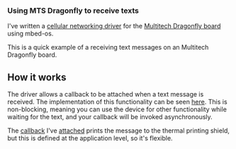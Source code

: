 ### Using MTS Dragonfly to receive texts ###

I've written a [cellular networking driver](https://github.com/ARMmbed/mtsas-driver) for the [Multitech Dragonfly board](https://developer.mbed.org/platforms/MTS-Dragonfly/) using mbed-os. 

This is a quick example of a receiving text messages on an Multitech Dragonfly board. 

## How it works

The driver allows a callback to be attached when a text message is received. The implementation of this functionality can be seen [here](https://github.com/ARMmbed/mtsas-driver/blob/master/MTSASInterface.cpp#L393-L447). This is non-blocking, meaning you can use the device for other functionality while waiting for the text, and your callback will be invoked asynchronously. 

The [callback](https://github.com/sarahmarshy/dragonfly-text-printer/blob/master/main.cpp#L9-L12) I've [attached](https://github.com/sarahmarshy/dragonfly-text-printer/blob/master/main.cpp#L29) prints the message to the thermal printing shield, but this is defined at the application level, so it's flexible. 
